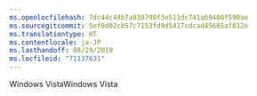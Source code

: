 ```yaml
---
ms.openlocfilehash: 7dc44c44b7a030798f3e511dc741ab9400f590ae
ms.sourcegitcommit: 5ef0d02cb57c7153fd9d5417cdcad45665af832e
ms.translationtype: HT
ms.contentlocale: ja-JP
ms.lasthandoff: 08/29/2019
ms.locfileid: "71137631"
---
```

<span data-ttu-id="9f466-101">Windows Vista</span><span class="sxs-lookup"><span data-stu-id="9f466-101">Windows Vista</span></span>